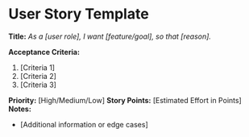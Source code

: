 # User Story Template

**Title:**
_As a [user role], I want [feature/goal], so that [reason]._

**Acceptance Criteria:**

1. [Criteria 1]
2. [Criteria 2]
3. [Criteria 3]

**Priority:** [High/Medium/Low]
**Story Points:** [Estimated Effort in Points]
**Notes:**

- [Additional information or edge cases]
